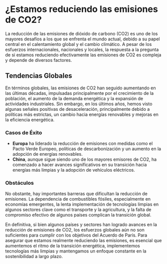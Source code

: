 # ¿Estamos reduciendo las emisiones de CO2?

La reducción de las emisiones de dióxido de carbono (CO2) es uno de los mayores desafíos a los que se enfrenta el mundo actual, debido a su papel central en el calentamiento global y el cambio climático. A pesar de los esfuerzos internacionales, nacionales y locales, la respuesta a la pregunta de si estamos reduciendo efectivamente las emisiones de CO2 es compleja y depende de diversos factores.

## Tendencias Globales

En términos globales, las emisiones de CO2 han seguido aumentando en las últimas décadas, impulsadas principalmente por el crecimiento de la población, el aumento de la demanda energética y la expansión de actividades industriales. Sin embargo, en los últimos años, hemos visto algunas señales positivas de desaceleración, principalmente debido a políticas más estrictas, un cambio hacia energías renovables y mejoras en la eficiencia energética.

### Casos de Éxito
- **Europa** ha liderado la reducción de emisiones con medidas como el Pacto Verde Europeo, políticas de descarbonización y un aumento en la adopción de energías renovables.
- **China**, aunque sigue siendo uno de los mayores emisores de CO2, ha comenzado a hacer avances significativos en su transición hacia energías más limpias y la adopción de vehículos eléctricos.

### Obstáculos
No obstante, hay importantes barreras que dificultan la reducción de emisiones. La dependencia de combustibles fósiles, especialmente en economías emergentes, la lenta implementación de tecnologías limpias en algunos sectores clave como el transporte y la agricultura, y la falta de compromiso efectivo de algunos países complican la transición global.

En definitiva, si bien algunos países y sectores han logrado avances en la reducción de emisiones de CO2, los esfuerzos globales aún no son suficientes para cumplir con los objetivos del Acuerdo de París. Para asegurar que estamos realmente reduciendo las emisiones, es esencial que aumentemos el ritmo de la transición energética, implementemos tecnologías más limpias y mantengamos un enfoque constante en la sostenibilidad a largo plazo.
